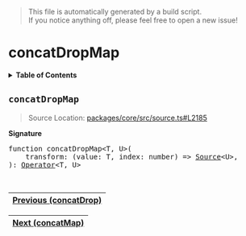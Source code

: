 > This file is automatically generated by a build script.<br>If you notice anything off, please feel free to open a new issue!

# concatDropMap

<details><summary><b>Table of Contents</b></summary><br>

1. [<code>concatDropMap</code>](#concatDropMap)</details>

## <a name="concatDropMap"></a><code>concatDropMap</code>

> Source Location: [packages\/core\/src\/source.ts#L2185](..\/..\/packages\/core\/src\/source.ts#L2185)

<b>Signature</b>

<pre>function concatDropMap&lt;T, U&gt;(<br>    transform: (value: T, index: number) =&gt; <a href="../03-api-source/00-Source.md#Source-Interface">Source</a>&lt;U&gt;,<br>): <a href="000-Operator.md#Operator">Operator</a>&lt;T, U&gt;</pre><br>

| [Previous \(concatDrop\)](009-concatDrop.md#readme) |
| --- |

<div align="right">

| [Next \(concatMap\)](011-concatMap.md#readme) |
| --- |
</div>
